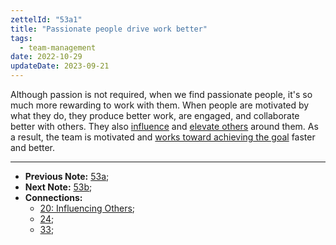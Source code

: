 ```yaml
---
zettelId: "53a1"
title: "Passionate people drive work better"
tags:
  - team-management
date: 2022-10-29
updateDate: 2023-09-21
---
```


Although passion is not required, when we find passionate people, it's so much more rewarding to work with them. When people are motivated by what they do, they produce better work, are engaged, and collaborate better with others. They also [influence](/notes/20/) and [elevate others](/notes/33/) around them. As a result, the team is motivated and [works toward achieving the goal](/notes/24/) faster and better.

---

- **Previous Note:** [53a](/notes/53a/);
- **Next Note:** [53b](/notes/53b/);
- **Connections:**
  - [20: Influencing Others](/notes/20/);
  - [24](/notes/24/);
  - [33](/notes/33/);
